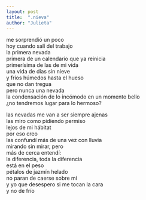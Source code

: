 ```yaml
---
layout: post
title:  ".nieva"
author: "Julieta"
---
```


me sorprendió un poco    
hoy cuando salí del trabajo    
la primera nevada    
primera de un calendario que ya reinicia    
primerísima de las de mi vida    
una vida de días sin nieve    
y fríos húmedos hasta el hueso    
que no dan tregua    
pero nunca una nevada    
la condensación de lo incómodo en un momento bello    
¿no tendremos lugar para lo hermoso?

las nevadas me van a ser siempre ajenas    
las miro como pidiendo permiso    
lejos de mi hábitat    
por eso creo    
las confundí más de una vez con lluvia    
mirando sin mirar, pero    
más de cerca entendí:    
la diferencia, toda la diferencia    
está en el peso    
pétalos de jazmín helado    
no paran de caerse sobre mí    
y yo que desespero si me tocan la cara    
y no de frío
